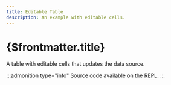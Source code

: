 ```yaml
---
title: Editable Table
description: An example with editable cells.
---
```


# {$frontmatter.title}

A table with editable cells that updates the data source.

:::admonition type="info"
Source code available on the [REPL](https://svelte.dev/repl/44e2a26454ad478aa27e92b89e82e680?version=3.49.0).
:::

<script>
  import Editable from './_Editable.svelte';
</script>

<Editable />
